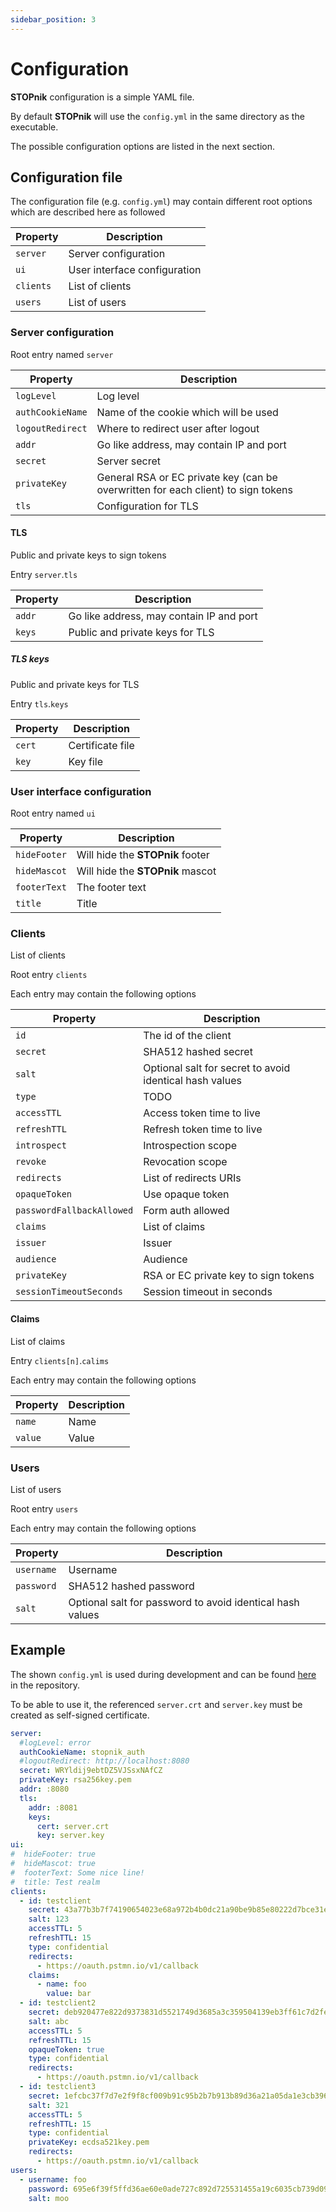```yaml
---
sidebar_position: 3
---
```

# Configuration

**STOPnik** configuration is a simple YAML file.

By default **STOPnik** will use the `config.yml` in the same directory as the executable.

The possible configuration options are listed in the next section.

## Configuration file

The configuration file (e.g. `config.yml`) may contain different root options which are described here as followed

| Property  | Description                  |
|-----------|------------------------------|
| `server`  | Server configuration         |
| `ui`      | User interface configuration |
| `clients` | List of clients              |
| `users`   | List of users                |

### Server configuration 

Root entry named `server`

| Property         | Description                                                                       |
|------------------|-----------------------------------------------------------------------------------|
| `logLevel`       | Log level                                                                         |
| `authCookieName` | Name of the cookie which will be used                                             |
| `logoutRedirect` | Where to redirect user after logout                                               |
| `addr`           | Go like address, may contain IP and port                                          |
| `secret`         | Server secret                                                                     |
| `privateKey`     | General RSA or EC private key (can be overwritten for each client) to sign tokens |
| `tls`            | Configuration for TLS                                                             |

#### TLS

Public and private keys to sign tokens

Entry `server`.`tls`

| Property | Description                              |
|----------|------------------------------------------|
| `addr`   | Go like address, may contain IP and port |
| `keys`   | Public and private keys for TLS          |

##### TLS keys

Public and private keys for TLS

Entry `tls`.`keys`

| Property | Description      |
|----------|------------------|
| `cert`   | Certificate file |
| `key`    | Key file         |


### User interface configuration

Root entry named `ui`

| Property     | Description                      |
|--------------|----------------------------------|
| `hideFooter` | Will hide the **STOPnik** footer |
| `hideMascot` | Will hide the **STOPnik** mascot |
| `footerText` | The footer text                  |
| `title`      | Title                            |

### Clients

List of clients

Root entry `clients`

Each entry may contain the following options

| Property                  | Description                                             |
|---------------------------|---------------------------------------------------------|
| `id`                      | The id of the client                                    |
| `secret`                  | SHA512 hashed secret                                    |
| `salt`                    | Optional salt for secret to avoid identical hash values |
| `type`                    | TODO                                                    |
| `accessTTL`               | Access token time to live                               |
| `refreshTTL`              | Refresh token time to live                              |
| `introspect`              | Introspection scope                                     |
| `revoke`                  | Revocation scope                                        |
| `redirects`               | List of redirects URIs                                  |
| `opaqueToken`             | Use opaque token                                        |
| `passwordFallbackAllowed` | Form auth allowed                                       |
| `claims`                  | List of claims                                          |
| `issuer`                  | Issuer                                                  |
| `audience`                | Audience                                                |
| `privateKey`              | RSA or EC private key to sign tokens                    |
| `sessionTimeoutSeconds`   | Session timeout in seconds                              |

#### Claims

List of claims

Entry `clients[n]`.`calims`

Each entry may contain the following options

| Property | Description |
|----------|-------------|
| `name`   | Name        |
| `value`  | Value       |

### Users

List of users

Root entry `users`

Each entry may contain the following options

| Property   | Description                                               |
|------------|-----------------------------------------------------------|
| `username` | Username                                                  |
| `password` | SHA512 hashed password                                    |
| `salt`     | Optional salt for password to avoid identical hash values |

## Example

The shown `config.yml` is used during development and can be found [here](https://github.com/webishdev/stopnik/blob/main/config.yml) in the repository.

To be able to use it, the referenced `server.crt` and `server.key` must be created as self-signed certificate.

```yaml
server:
  #logLevel: error
  authCookieName: stopnik_auth
  #logoutRedirect: http://localhost:8080
  secret: WRYldij9ebtDZ5VJSsxNAfCZ
  privateKey: rsa256key.pem
  addr: :8080
  tls:
    addr: :8081
    keys:
      cert: server.crt
      key: server.key
ui:
#  hideFooter: true
#  hideMascot: true
#  footerText: Some nice line!
#  title: Test realm
clients:
  - id: testclient
    secret: 43a77b3b7f74190654023e68a972b4b0dc21a90be9b85e80222d7bce31eb02ce3205a5fed49a7710afd0ba1fcb97b793d67b5b7ae69607461cdac1a235610dd8
    salt: 123
    accessTTL: 5
    refreshTTL: 15
    type: confidential
    redirects:
      - https://oauth.pstmn.io/v1/callback
    claims:
      - name: foo
        value: bar
  - id: testclient2
    secret: deb920477e822d9373831d5521749d3685a3c359504139eb3ff61c7d2fe91986b1978aa1a7834bb304762699b05da2700319e5d60c1183f6f9f66f9c6e73e34e
    salt: abc
    accessTTL: 5
    refreshTTL: 15
    opaqueToken: true
    type: confidential
    redirects:
      - https://oauth.pstmn.io/v1/callback
  - id: testclient3
    secret: 1efcbc37f7d7e2f9f8cf009b91c95b2b7b913b89d36a21a05da1e3cb396ed1ab0e596e2b649e9407367e40d852ac4d0abfcfc1c4227eb661385e9f2e0f3203ca
    salt: 321
    accessTTL: 5
    refreshTTL: 15
    type: confidential
    privateKey: ecdsa521key.pem
    redirects:
      - https://oauth.pstmn.io/v1/callback
users:
  - username: foo
    password: 695e6f39f5ffd36ae60e0ade727c892d725531455a19c6035cb739d099e8f20e63d3fdfd3241888e38de1d8db85532dd65f817b12fe33ac7cdcc358ef6c8ea23
    salt: moo
```